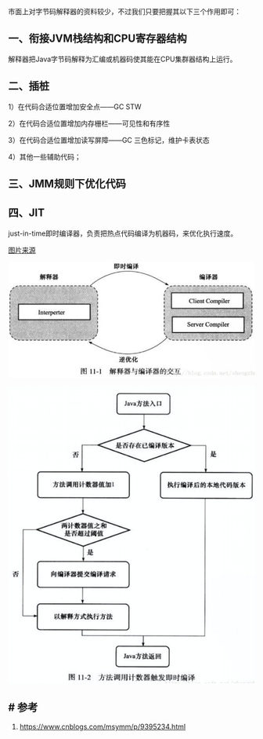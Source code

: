 市面上对字节码解释器的资料较少，不过我们只要把握其以下三个作用即可：

## 	一、衔接JVM栈结构和CPU寄存器结构

解释器把Java字节码解释为汇编或机器码使其能在CPU集群器结构上运行。

## 二、插桩
1）在代码合适位置增加安全点——GC STW

2）在代码合适位置增加内存栅栏——可见性和有序性

3）在代码合适位置增加读写屏障——GC 三色标记，维护卡表状态

4）其他一些辅助代码；

## 三、JMM规则下优化代码

## 四、JIT

just-in-time即时编译器，负责把热点代码编译为机器码，来优化执行速度。

[图片来源](https://www.cnblogs.com/msymm/p/9395234.html)

![img](pic/1068940-20180731124252444-596019499.png)

![img](pic/1068940-20180731125202019-1572305534.png)

## # 参考

1. https://www.cnblogs.com/msymm/p/9395234.html

